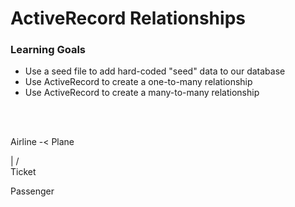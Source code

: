 # ActiveRecord Relationships

### Learning Goals

- Use a seed file to add hard-coded "seed" data to our database
- Use ActiveRecord to create a one-to-many relationship
- Use ActiveRecord to create a many-to-many relationship


<br>
<br>


Airline -< Plane

   |
  /\
Ticket

Passenger